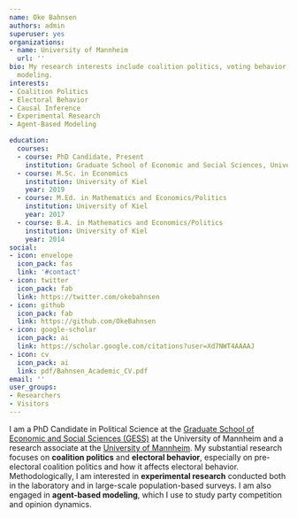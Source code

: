 ```yaml
---
name: Oke Bahnsen
authors: admin
superuser: yes
organizations:
- name: University of Mannheim
  url: ''
bio: My research interests include coalition politics, voting behavior, experimental research, and agent-based
  modeling.
interests:
- Coalition Politics
- Electoral Behavior
- Causal Inference
- Experimental Research
- Agent-Based Modeling

education:
  courses:
  - course: PhD Candidate, Present
    institution: Graduate School of Economic and Social Sciences, University of Mannheim
  - course: M.Sc. in Economics
    institution: University of Kiel
    year: 2019
  - course: M.Ed. in Mathematics and Economics/Politics
    institution: University of Kiel
    year: 2017
  - course: B.A. in Mathematics and Economics/Politics
    institution: University of Kiel
    year: 2014
social:
- icon: envelope
  icon_pack: fas
  link: '#contact'
- icon: twitter
  icon_pack: fab
  link: https://twitter.com/okebahnsen
- icon: github
  icon_pack: fab
  link: https://github.com/OkeBahnsen
- icon: google-scholar
  icon_pack: ai
  link: https://scholar.google.com/citations?user=Xd7NWT4AAAAJ
- icon: cv
  icon_pack: ai
  link: pdf/Bahnsen_Academic_CV.pdf
email: ''
user_groups:
- Researchers
- Visitors
---
```


I am a PhD Candidate in Political Science at the [Graduate School of Economic and Social Sciences (GESS)](https://gess.uni-mannheim.de/) at the University of Mannheim and a research associate at the [University of Mannheim](https://www.uni-mannheim.de/en/). My substantial research focuses on **coalition politics** and **electoral behavior**, especially on pre-electoral coalition politics and how it affects electoral behavior. Methodologically, I am interested in **experimental research** conducted both in the laboratory and in large-scale population-based surveys. I am also engaged in **agent-based modeling**, which I use to study party competition and opinion dynamics.

